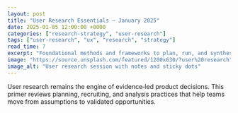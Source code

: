 ```yaml
---
layout: post
title: "User Research Essentials — January 2025"
date: 2025-01-05 12:00:00 +0000
categories: ["research-strategy", "user-research"]
tags: ["user-research", "ux", "research", "strategy"]
read_time: 7
excerpt: "Foundational methods and frameworks to plan, run, and synthesize effective user research in 2025."
image: "https://source.unsplash.com/featured/1200x630/?user%20research"
image_alt: "User research session with notes and sticky dots"
---
```


User research remains the engine of evidence‑led product decisions. This primer reviews planning, recruiting, and analysis practices that help teams move from assumptions to validated opportunities.

